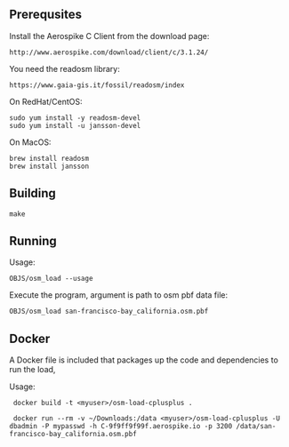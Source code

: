 
Prerequsites
----------------------------------------------------------------

Install the Aerospike C Client from the download page:

    http://www.aerospike.com/download/client/c/3.1.24/

You need the readosm library:

    https://www.gaia-gis.it/fossil/readosm/index

On RedHat/CentOS:

    sudo yum install -y readosm-devel
    sudo yum install -u jansson-devel

On MacOS:

    brew install readosm
    brew install jansson


Building
----------------------------------------------------------------

    make
    

Running
----------------------------------------------------------------

Usage:

    OBJS/osm_load --usage

Execute the program, argument is path to osm pbf data file:

    OBJS/osm_load san-francisco-bay_california.osm.pbf

Docker
----------------------------------------------------------------
A Docker file is included that packages up the code and dependencies to run the load, 

Usage:

     docker build -t <myuser>/osm-load-cplusplus .

     docker run --rm -v ~/Downloads:/data <myuser>/osm-load-cplusplus -U dbadmin -P mypasswd -h C-9f9ff9f99f.aerospike.io -p 3200 /data/san-francisco-bay_california.osm.pbf 


